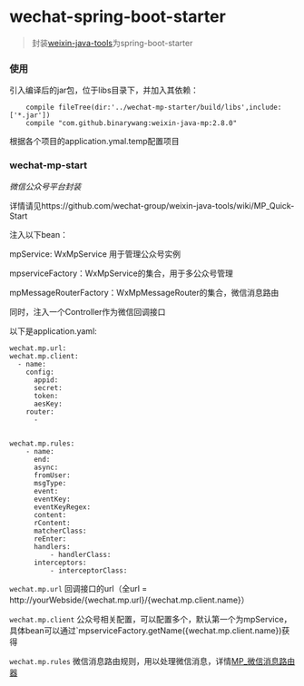 # wechat-spring-boot-starter

> 封装[weixin-java-tools](https://github.com/wechat-group/weixin-java-tools)为spring-boot-starter

### 使用

引入编译后的jar包，位于libs目录下，并加入其依赖：

```
    compile fileTree(dir:'../wechat-mp-starter/build/libs',include:['*.jar'])
    compile "com.github.binarywang:weixin-java-mp:2.8.0"
```

根据各个项目的application.ymal.temp配置项目

### wechat-mp-start

*微信公众号平台封装*

详情请见https://github.com/wechat-group/weixin-java-tools/wiki/MP_Quick-Start

注入以下bean：

mpService: WxMpService 用于管理公众号实例

mpserviceFactory：WxMpService的集合，用于多公众号管理

mpMessageRouterFactory：WxMpMessageRouter的集合，微信消息路由

同时，注入一个Controller作为微信回调接口

以下是application.yaml:

```
wechat.mp.url:
wechat.mp.client:
  - name:
    config:
      appid:
      secret:
      token:
      aesKey:
    router:
      -


wechat.mp.rules:
    - name:
      end:
      async:
      fromUser:
      msgType:
      event:
      eventKey:
      eventKeyRegex:
      content:
      rContent:
      matcherClass:
      reEnter:
      handlers:
          - handlerClass:
      interceptors:
          - interceptorClass:
```

`wechat.mp.url` 回调接口的url（全url = http://yourWebside/{wechat.mp.url}/{wechat.mp.client.name}）

`wechat.mp.client` 公众号相关配置，可以配置多个，默认第一个为mpService，具体bean可以通过`mpserviceFactory.getName({wechat.mp.client.name})获得

`wechat.mp.rules` 微信消息路由规则，用以处理微信消息，详情[MP_微信消息路由器](https://github.com/wechat-group/weixin-java-tools/wiki/MP_%E5%BE%AE%E4%BF%A1%E6%B6%88%E6%81%AF%E8%B7%AF%E7%94%B1%E5%99%A8)


